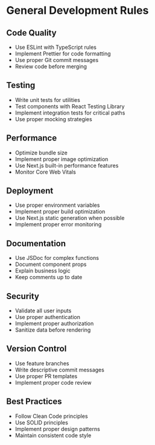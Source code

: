 # General Development Rules

## Code Quality
- Use ESLint with TypeScript rules
- Implement Prettier for code formatting
- Use proper Git commit messages
- Review code before merging

## Testing
- Write unit tests for utilities
- Test components with React Testing Library
- Implement integration tests for critical paths
- Use proper mocking strategies

## Performance
- Optimize bundle size
- Implement proper image optimization
- Use Next.js built-in performance features
- Monitor Core Web Vitals

## Deployment
- Use proper environment variables
- Implement proper build optimization
- Use Next.js static generation when possible
- Implement proper error monitoring

## Documentation
- Use JSDoc for complex functions
- Document component props
- Explain business logic
- Keep comments up to date

## Security
- Validate all user inputs
- Use proper authentication
- Implement proper authorization
- Sanitize data before rendering

## Version Control
- Use feature branches
- Write descriptive commit messages
- Use proper PR templates
- Implement proper code review

## Best Practices
- Follow Clean Code principles
- Use SOLID principles
- Implement proper design patterns
- Maintain consistent code style 